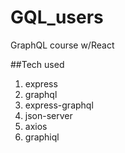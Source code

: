 # GQL_users

GraphQL course w/React

##Tech used

1. express
2. graphql
3. express-graphql
4. json-server
5. axios
6. graphiql
